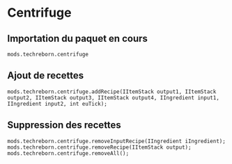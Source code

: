 # Centrifuge

## Importation du paquet en cours
`mods.techreborn.centrifuge`

## Ajout de recettes
```zenscript
mods.techreborn.centrifuge.addRecipe(IItemStack output1, IItemStack output2, IItemStack output3, IItemStack output4, IIngredient input1, IIngredient input2, int euTick);
```

## Suppression des recettes
```zenscript
mods.techreborn.centrifuge.removeInputRecipe(IIngredient iIngredient);
mods.techreborn.centrifuge.removeRecipe(IItemStack output);
mods.techreborn.centrifuge.removeAll();
```